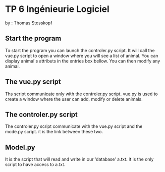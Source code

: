 # TP 6 Ingénieurie Logiciel

by : Thomas Stosskopf

## Start the program

To start the program you can launch the controler.py script. 
It will call the vue.py script to open a window where you will see a list
of animal. You can display animal's attributs in the entries box bellow. 
You can then modify any animal.

## The vue.py script

Ths script communicate only with the controler.py script. 
vue.py is used to create a window where the user can add, modify or delete animals. 

## The controler.py script

The controler.py script communicate with the vue.py script
and the mode.py script. it is the link between these two. 

## Model.py

It is the script that will read and write in our 'database' a.txt. 
It is the only script to have access to a.txt. 

